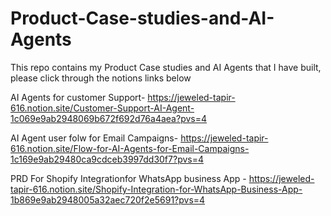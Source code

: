 # Product-Case-studies-and-AI-Agents
This repo contains my Product Case studies and AI Agents that I have built, please click through the notions links below 

AI Agents for customer Support- https://jeweled-tapir-616.notion.site/Customer-Support-AI-Agent-1c069e9ab2948069b672f692d76a4aea?pvs=4

AI Agent user folw for Email Campaigns- https://jeweled-tapir-616.notion.site/Flow-for-AI-Agents-for-Email-Campaigns-1c169e9ab29480ca9cdceb3997dd30f7?pvs=4


PRD For Shopify Integrationfor WhatsApp business App - https://jeweled-tapir-616.notion.site/Shopify-Integration-for-WhatsApp-Business-App-1b869e9ab2948005a32aec720f2e5691?pvs=4
